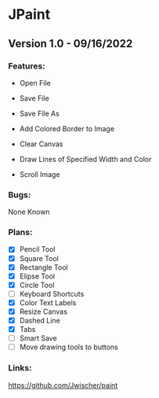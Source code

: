 # JPaint

## Version 1.0 - 09/16/2022

### Features:

-  Open File
  
-  Save File
  
-  Save File As
  
-  Add Colored Border to Image

-  Clear Canvas

-  Draw Lines of Specified Width and Color

-  Scroll Image

### Bugs:

None Known
  
  
### Plans:
- [X] Pencil Tool
- [X] Square Tool
- [X] Rectangle Tool
- [X] Elipse Tool
- [X] Circle Tool
- [ ] Keyboard Shortcuts
- [X] Color Text Labels
- [X] Resize Canvas
- [X] Dashed Line
- [X] Tabs
- [ ] Smart Save
- [ ] Move drawing tools to buttons

### Links:

https://github.com/Jwischer/paint
